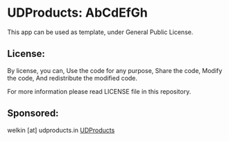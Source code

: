 UDProducts: AbCdEfGh
====================

This app can be used as template, under General Public License.

License:
--------

By license, you can,
  Use the code for any purpose,
  Share the code,
  Modify the code,
  And redistribute the modified code.

For more information please read LICENSE file in this repository.

Sponsored:
----------
welkin [at] udproducts.in
[UDProducts](http://www.udproducts.in)
